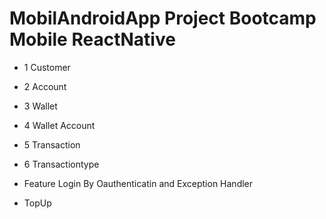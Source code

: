 # MobilAndroidApp Project Bootcamp Mobile ReactNative

* 1 Customer
* 2 Account
* 3 Wallet
* 4 Wallet Account
* 5 Transaction
* 6 Transactiontype

* Feature Login By Oauthenticatin and Exception Handler
* TopUp
